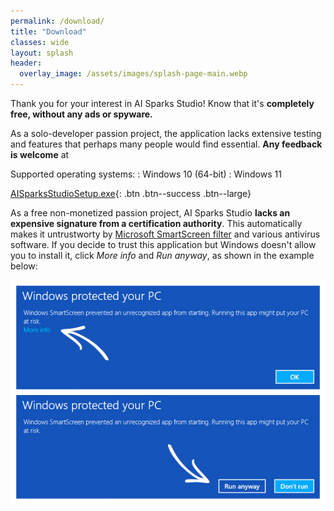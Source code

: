 ```yaml
---
permalink: /download/
title: "Download"
classes: wide
layout: splash
header:
  overlay_image: /assets/images/splash-page-main.webp
---
```


Thank you for your interest in AI Sparks Studio! Know that it's **completely free, without any ads or spyware.**

As a solo-developer passion project, the application lacks extensive testing and features that perhaps many people would find essential. **Any feedback is welcome** at <span id="email"></span>

Supported operating systems:
:   Windows 10 (64-bit)
:   Windows 11

[<i class='fas fa-download'></i> AISparksStudioSetup.exe](/assets/AISparksStudioSetup.exe){: .btn .btn--success .btn--large}

As a free non-monetized passion project, AI Sparks Studio **lacks an expensive signature from a certification authority**. This automatically makes it untrustworty by [Microsoft SmartScreen filter](https://en.wikipedia.org/wiki/Microsoft_SmartScreen) and various antivirus software. If you decide to trust this application but Windows doesn't allow you to install it, click *More info* and *Run anyway*, as shown in the example below:

![test](/assets/images/SmartScreenHelp.webp)


<script>
window.onload = function() {
    var user = 'ai';
    var domain = 'aisparksstudio';
    var element = document.getElementById('email');
    element.innerHTML = '<a href="mailto:' + user + '@' + domain + '.com">' + user + '@' + domain + '.com</a>';
};
</script>